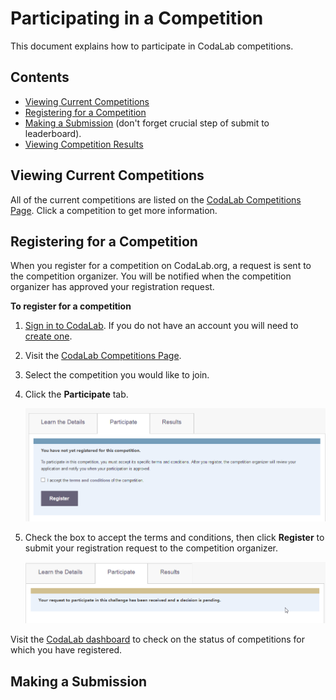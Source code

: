 # Participating in a Competition
This document explains how to participate in CodaLab competitions.

## Contents

- [Viewing Current Competitions](#viewing-current-competitions)
- [Registering for a Competition](#registering-for-a-competition)
- [Making a Submission](#making-a-submission) (don't forget crucial step of submit to leaderboard).
- [Viewing Competition Results](#viewing-competition-results)

## Viewing Current Competitions
All of the current competitions are listed on the [CodaLab Competitions Page](https://www.codalab.org/competitions). Click a competition to get more information. 

## Registering for a Competition
When you register for a competition on CodaLab.org, a request is sent to the competition organizer. You will be notified when the competition organizer has approved your registration request.

**To register for a competition**

1. [Sign in to CodaLab](https://www.codalab.org/accounts/login/). If you do not have an account you will need to [create one](https://www.codalab.org/accounts/signup/).
1. Visit the [CodaLab Competitions Page](https://www.codalab.org/competitions).
1. Select the competition you would like to join.
1. Click the **Participate** tab.

    ![](images/comp-register-1.png)

1. Check the box to accept the terms and conditions, then click **Register** to submit your registration request to the competition organizer. 

    ![](images/comp-register-2.png)

Visit the [CodaLab dashboard](https://www.codalab.org/my/) to check on the status of competitions for which you have registered.

## Making a Submission
